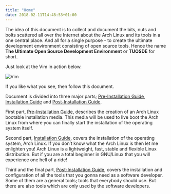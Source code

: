```yaml
---
title: "Home"
date: 2018-02-11T14:48:53+01:00
---
```


The idea of this document is to collect and document the bits, nuts and bolts scattered all over the Internet about the Arch Linux and its tools in a one central place. And all for a single purpose - to create the ultimate development environment consisting of open source tools. Hence the name **The Ultimate Open Source Development Environment** or **TUOSDE** for short.

Just look at the Vim in action below.

![Vim](https://i.imgur.com/dl2pA0y.png?classes=shadow)

If you like what you see, then follow this document.

Document is divided into three major parts; [Pre-Installation Guide](/pre-installation-guide/), [Installation Guide](/installation-guide/) and [Post-Installation Guide](/post-installation-guide/).

First part, [Pre-Installation Guide](/pre-installation-guide/), describes the creation of an Arch Linux bootable installation media. This media will be used to live boot the Arch Linux from where you can finally start the installation of the operating system itself.

Second part, [Installation Guide](/installation-guide/), covers the installation of the operating system, Arch Linux. If you don’t know what the Arch Linux is then let me enlighten you! Arch Linux is a lightweight, fast, stable and flexible Linux distribution. But if you are a total beginner in GNU/Linux that you will experience one hell of a ride!

Third and the final part, [Post-Installation Guide](/post-installation-guide/), covers the installation and configuration of all the tools that you gonna need as a software developer. Some of them are a general tools; tools that everybody should use. But there are also tools which are only used by the software developers.